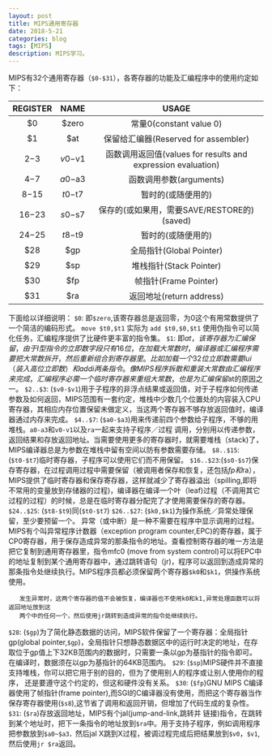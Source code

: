 ```yaml
---
layout: post
title: MIPS通用寄存器
date: 2018-5-21
categories: blog
tags: [MIPS]
description: MIPS学习。
---
```


MIPS有32个通用寄存器（`$0-$31`），各寄存器的功能及汇编程序中的使用约定如下：

| REGISTER |  NAME   |                            USAGE                             |
| :------: | :-----: | :----------------------------------------------------------: |
|    $0    |  $zero  |                   常量0(constant value 0)                    |
|    $1    |   $at   |             保留给汇编器(Reserved for assembler)             |
|  $2-$3   | $v0-$v1 | 函数调用返回值(values for results and expression evaluation) |
|  $4-$7   | $a0-$a3 |                   函数调用参数(arguments)                    |
|  $8-$15  | $t0-$t7 |                      暂时的(或随便用的)                      |
| $16-$23  | $s0-$s7 |         保存的(或如果用，需要SAVE/RESTORE的)(saved)          |
| $24-$25  | $t8-$t9 |                      暂时的(或随便用的)                      |
|   $28    |   $gp   |                   全局指针(Global Pointer)                   |
|   $29    |   $sp   |                   堆栈指针(Stack Pointer)                    |
|   $30    |   $fp   |                    帧指针(Frame Pointer)                     |
|   $31    |   $ra   |                   返回地址(return address)                   |

下面给以详细说明：
`$0`: 即`$zero`,该寄存器总是返回零，为0这个有用常数提供了一个简洁的编码形式。
           `move $t0,$t1`
       实际为
           `add $t0,$0,$t1`
       使用伪指令可以简化任务，汇编程序提供了比硬件更丰富的指令集。
`$1`: 即$at，该寄存器为汇编保留，由于I型指令的立即数字段只有16位，在加载大常数时，编译器或汇编程序需要把大常数拆开，然后重新组合到寄存器里。比如加载一个32位立即数需要 lui（装入高位立即数）和addi两条指令。像MIPS程序拆散和重装大常数由汇编程序来完成，汇编程序必需一个临时寄存器来重组大常数，也是为汇编保留$at的原因之一。
`$2..$3`: (`$v0-$v1`)用于子程序的非浮点结果或返回值，对于子程序如何传递参数及如何返回，MIPS范围有一套约定，堆栈中少数几个位置处的内容装入CPU寄存器，其相应内存位置保留未做定义，当这两个寄存器不够存放返回值时，编译器通过内存来完成。
`$4..$7`: (`$a0-$a3`)用来传递前四个参数给子程序，不够的用堆栈。`a0-a3`和`v0-v1`以及`ra`一起来支持子程序／过程
调用，分别用以传递参数，返回结果和存放返回地址。当需要使用更多的寄存器时，就需要堆栈（stack)了，MIPS编译器总是为参数在堆栈中留有空间以防有参数需要存储。
`$8..$15`: (`$t0-$t7`)临时寄存器，子程序可以使用它们而不用保留。
`$16..$23`:(`$s0-$s7`)保存寄存器，在过程调用过程中需要保留（被调用者保存和恢复，还包括$fp和$ra），MIPS提供了临时寄存器和保存寄存器，这样就减少了寄存器溢出（spilling,即将不常用的变量放到存储器的过程)，编译器在编译一个叶（leaf)过程（不调用其它过程的过程）的时候，总是在临时寄存器分配完了才使用需要保存的寄存器。
`$24..$25`: (`$t8-$t9`)同(`$t0-$t7`)
`$26..$27`: (`$k0,$k1`)为操作系统／异常处理保留，至少要预留一个。 异常（或中断）是一种不需要在程序中显示调用的过程。MIPS有个叫异常程序计数器（exception program counter,EPC)的寄存器，属于CP0寄存器，用于保存造成异常的那条指令的地址。查看控制寄存器的唯一方法是把它复制到通用寄存器里，指令mfc0 (move from system control)可以将EPC中的地址复制到某个通用寄存器中，通过跳转语句（jr)，程序可以返回到造成异常的那条指令处继续执行。MIPS程序员都必须保留两个寄存器`$k0`和`$k1`，供操作系统使用。

       发生异常时，这两个寄存器的值不会被恢复，编译器也不使用k0和k1,异常处理函数可以将返回地址放到这
       两个中的任何一个，然后使用jr跳转到造成异常的指令处继续执行。
`$28`: (`$gp`)为了简化静态数据的访问，MIPS软件保留了一个寄存器：全局指针gp(global pointer,`$gp`)，全局指针只想静态数据区中的运行时决定的地址，在存取位于gp值上下32KB范围内的数据时，只需要一条以gp为基指针的指令即可。在编译时，数据须在以gp为基指针的64KB范围内。
`$29`: (`$sp`)MIPS硬件并不直接支持堆栈，你可以把它用于别的目的，但为了使用别人的程序或让别人使用你的程序， 还是要遵守这个约定的，但这和硬件没有关系。
`$30`: (`$fp`)GNU MIPS C编译器使用了帧指针(frame pointer),而SGI的C编译器没有使用，而把这个寄存器当作保存寄存器使用(`$s8`),这节省了调用和返回开销，但增加了代码生成的复杂性。
`$31`: (`$ra`)存放返回地址，MIPS有个jal(jump-and-link,跳转并 链接)指令，在跳转到某个地址时，把下一条指令的地址放到`$ra`中。用于支持子程序，例如调用程序把参数放到`$a0~$a3，`然后jal X跳到X过程，被调过程完成后把结果放到`$v0`，`$v1`,然后使用`jr $ra`返回。